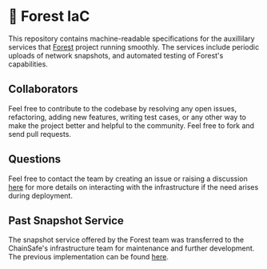 # 🌲 Forest IaC

This repository contains machine-readable specifications for the auxillilary services that [Forest](https://github.com/ChainSafe/forest) project running smoothly. The services include periodic uploads of network snapshots, and automated testing of Forest's capabilities.

## Collaborators
Feel free to contribute to the codebase by resolving any open issues, refactoring, adding new features, writing test cases, or any other way to make the project better and helpful to the community. Feel free to fork and send pull requests.

## Questions
Feel free to contact the team by creating an issue or raising a discussion [here](https://github.com/ChainSafe/forest/discussions) for more details on interacting with the infrastructure if the need arises during deployment.

## Past Snapshot Service

The snapshot service offered by the Forest team was transferred to the ChainSafe's infrastructure team for maintenance and further development. The previous implementation can be found [here](https://github.com/ChainSafe/forest-iac/pull/459).

